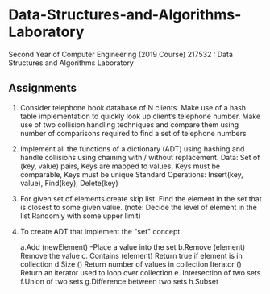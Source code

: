 # Data-Structures-and-Algorithms-Laboratory
Second Year of Computer Engineering (2019 Course)  217532  :  Data Structures and Algorithms Laboratory

## Assignments
1.  Consider telephone book database of N clients. Make use of a hash table implementation to quickly
    look up client‘s telephone number. Make use of two collision handling techniques and compare
    them using number of comparisons required to find a set of telephone numbers

2.  Implement all the functions of a dictionary (ADT) using hashing and handle collisions using
    chaining with / without replacement.
    Data: Set of (key, value) pairs, Keys are mapped to values, Keys must be comparable, Keys must
    be unique
    Standard Operations: Insert(key, value), Find(key), Delete(key)

3.  For given set of elements create skip list. Find the element in the set that is closest to some
    given value. (note: Decide the level of element in the list Randomly with some upper limit) 

4.  To create ADT that implement the "set" concept.
    
    
    a.Add (newElement) -Place a value into the set
    b.Remove (element) Remove the value
    c. Contains (element) Return true if element is in collection
    d.Size () Return number of values in collection Iterator () Return an iterator used to loop over
    collection
    e. Intersection of two sets
    f.Union of two sets
    g.Difference between two sets
    h.Subset
